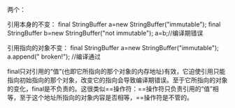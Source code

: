 两个：

引用本身的不变：
final StringBuffer a=new StringBuffer("immutable");
final StringBuffer b=new StringBuffer("not immutable");
a=b;//编译期错误

引用指向的对象不变：
final StringBuffer a=new StringBuffer("immutable");
a.append(" broken!"); //编译通过


final只对引用的“值”(也即它所指向的那个对象的内存地址)有效，它迫使引用只能指向初始指向的那个对象，改变它的指向会导致编译期错误。至于它所指向的对象的变化，final是不负责的。这很类似==操作符：==操作符只负责引用的“值”相等，至于这个地址所指向的对象内容是否相等，==操作符是不管的。
